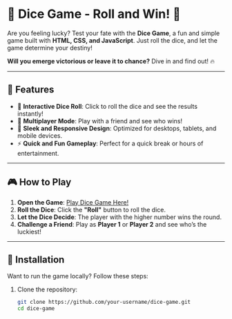 # 🎲 Dice Game - Roll and Win! 🎉

Are you feeling lucky? Test your fate with the **Dice Game**, a fun and simple game built with **HTML, CSS, and JavaScript**. Just roll the dice, and let the game determine your destiny! 

**Will you emerge victorious or leave it to chance?** Dive in and find out! 🔥

---

## 🌟 Features
- 🎲 **Interactive Dice Roll**: Click to roll the dice and see the results instantly!
- 🥇 **Multiplayer Mode**: Play with a friend and see who wins!
- 🎨 **Sleek and Responsive Design**: Optimized for desktops, tablets, and mobile devices.
- ⚡ **Quick and Fun Gameplay**: Perfect for a quick break or hours of entertainment.

---

## 🎮 How to Play
1. **Open the Game**: [Play Dice Game Here!](rohitnishanth.github.io/projectDice/)  
2. **Roll the Dice**: Click the **"Roll"** button to roll the dice.  
3. **Let the Dice Decide**: The player with the higher number wins the round.  
4. **Challenge a Friend**: Play as **Player 1** or **Player 2** and see who’s the luckiest!  

---

## 🔧 Installation

Want to run the game locally? Follow these steps:

1. Clone the repository:
   ```bash
   git clone https://github.com/your-username/dice-game.git
   cd dice-game
